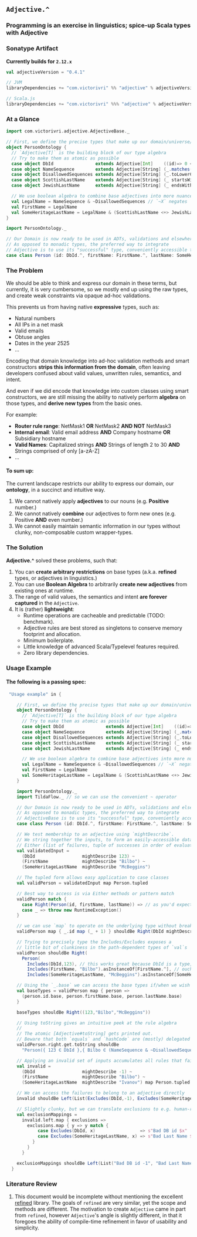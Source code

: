## `Adjective.^`

### Programming is an exercise in linguistics; spice-up Scala types with Adjective

### Sonatype Artifact
__Currently builds for `2.12.x`__
```scala
val adjectiveVersion = "0.4.1"

// JVM
libraryDependencies += "com.victorivri" %% "adjective" % adjectiveVersion

// Scala.js
libraryDependencies += "com.victorivri" %%% "adjective" % adjectiveVersion
```

### At a Glance
```scala
import com.victorivri.adjective.AdjectiveBase._

// First, we define the precise types that make up our domain/universe/ontology
object PersonOntology {
  // `Adjective[T]` is the building block of our type algebra
  // Try to make them as atomic as possible
  case object DbId                extends Adjective[Int]    ((id)=> 0 <= id && id < 2000000)
  case object NameSequence        extends Adjective[String] (_.matches("^[A-Z][a-zA-Z]{1,31}$"))
  case object DisallowedSequences extends Adjective[String] (_.toLowerCase.contains("fbomb"))
  case object ScottishLastName    extends Adjective[String] (_ startsWith "Mc")
  case object JewishLastName      extends Adjective[String] (_ endsWith "berg")

  // We use boolean algebra to combine base adjectives into more nuanced adjectives
  val LegalName = NameSequence & ~DisallowedSequences // `~X` negates `X`
  val FirstName = LegalName
  val SomeHeritageLastName = LegalName & (ScottishLastName <+> JewishLastName) // `<+>` stands for Xor, ⊕ is the math notation
}

import PersonOntology._

// Our Domain is now ready to be used in ADTs, validations and elsewhere.
// As opposed to monadic types, the preferred way to integrate
// Adjective is to use its "successful" type, conveniently accessible through `_.^`
case class Person (id: DbId.^, firstName: FirstName.^, lastName: SomeHeritageLastName.^)
```

### The Problem

We should be able to think and express our domain in these terms, but currently, it is very cumbersome, so we mostly end up
using the raw types, and create weak constraints via opaque ad-hoc validations.

This prevents us from having native __expressive__ types, such as:

- Natural numbers
- All IPs in a net mask 
- Valid emails
- Obtuse angles
- Dates in the year 2525
- ...

Encoding that domain knowledge into ad-hoc validation methods and smart constructors __strips this information from the domain__, 
often leaving developers confused about valid values, unwritten rules, semantics, and intent. 

And even if we did encode that knowledge into custom classes using smart constructors, we are still missing the ability 
to natively perform __algebra__ on those types, and __derive new types__ from the basic ones.

For example:

- __Router rule range__: NetMask1 __OR__ NetMask2 __AND NOT__ NetMask3
- __Internal email__: Valid email address __AND__ Company hostname __OR__ Subsidiary hostname
- __Valid Names__: Capitalized strings __AND__ Strings of length 2 to 30 __AND__ Strings comprised of only [a-zA-Z]
- ...

#### To sum up:
The current landscape restricts our ability to express our domain, our __ontology__, in a succinct and intuitive way.

1) We cannot natively apply __adjectives__ to our nouns (e.g. __Positive__ number.)
1) We cannot natively __combine__ our adjectives to form new ones (e.g. Positive __AND__ even number.)
1) We cannot easily maintain semantic information in our types without clunky, non-composable custom wrapper-types.

### The Solution

__Adjective.^__ solved these problems, such that:

1) You can __create arbitrary restrictions__ on base types (a.k.a. __refined__ types, or adjectives in linguistics.)
1) You can use __Boolean Algebra__ to arbitrarily __create new adjectives__ from existing ones at runtime.
1) The range of valid values, the semantics and intent __are forever captured__ in the `Adjective`.
1) It is (rather) __lightweight__:
    - Runtime operations are cacheable and predictable (TODO: benchmark).
    - Adjective rules are best stored as singletons to conserve memory footprint and allocation.
    - Minimum boilerplate. 
    - Little knowledge of advanced Scala/Typelevel features required.
    - Zero library dependencies.

### Usage Example

#### The following is a passing spec:

```scala
 "Usage example" in {

    // First, we define the precise types that make up our domain/universe/ontology
    object PersonOntology {
      // `Adjective[T]` is the building block of our type algebra
      // Try to make them as atomic as possible
      case object DbId                extends Adjective[Int]    ((id)=> 0 <= id && id < 2000000)
      case object NameSequence        extends Adjective[String] (_.matches("^[A-Z][a-zA-Z]{1,31}$"))
      case object DisallowedSequences extends Adjective[String] (_.toLowerCase.contains("fbomb"))
      case object ScottishLastName    extends Adjective[String] (_ startsWith "Mc")
      case object JewishLastName      extends Adjective[String] (_ endsWith "berg")

      // We use boolean algebra to combine base adjectives into more nuanced adjectives
      val LegalName = NameSequence & ~DisallowedSequences // `~X` negates `X`
      val FirstName = LegalName
      val SomeHeritageLastName = LegalName & (ScottishLastName <+> JewishLastName) // `<+>` stands for Xor, ⊕ is the math notation
    }

    import PersonOntology._
    import TildaFlow._ // so we can use the convenient ~ operator

    // Our Domain is now ready to be used in ADTs, validations and elsewhere.
    // As opposed to monadic types, the preferred way to integrate
    // AdjectiveBase is to use its "successful" type, conveniently accessible through `_.^`
    case class Person (id: DbId.^, firstName: FirstName.^, lastName: SomeHeritageLastName.^)

    // We test membership to an adjective using `mightDescribe`.
    // We string together the inputs, to form an easily-accessible data structure:
    // Either (list of failures, tuple of successes in order of evaluation)
    val validatedInput =
      (DbId                  mightDescribe 123) ~
      (FirstName             mightDescribe "Bilbo") ~
      (SomeHeritageLastName  mightDescribe "McBeggins")

    // The tupled form allows easy application to case classes
    val validPerson = validatedInput map Person.tupled

    // Best way to access is via Either methods or pattern match
    validPerson match {
      case Right(Person(id, firstName, lastName)) => // as you'd expect
      case _ => throw new RuntimeException()
    }

    // we can use `map` to operate on the underlying type without breaking the flow
    validPerson map { _.id map (_ + 1) } shouldBe Right(DbId mightDescribe 124)

    // Trying to precisely type the Includes/Excludes exposes a
    // little bit of clunkiness in the path-dependent types of `val`s
    validPerson shouldBe Right(
      Person(
        Includes(DbId,123), // this works great because DbId is a type, not a `val`
        Includes(FirstName, "Bilbo").asInstanceOf[FirstName.^], // ouch!
        Includes(SomeHeritageLastName, "McBeggins").asInstanceOf[SomeHeritageLastName.^])) // one more ouch.

    // Using the `_.base` we can access the base types if/when we wish
    val baseTypes = validPerson map { person =>
      (person.id.base, person.firstName.base, person.lastName.base)
    }

    baseTypes shouldBe Right((123,"Bilbo","McBeggins"))

    // Using toString gives an intuitive peek at the rule algebra
    //
    // The atomic [Adjective#toString] gets printed out.
    // Beware that both `equals` and `hashCode` are (mostly) delegated to the `toString` implementation
    validPerson.right.get.toString shouldBe
      "Person({ 123 ∈ DbId },{ Bilbo ∈ (NameSequence & ~DisallowedSequences) },{ McBeggins ∈ ((NameSequence & ~DisallowedSequences) & (ScottishLastName ⊕ JewishLastName)) })"

    // Applying an invalid set of inputs accumulates all rules that failed
    val invalid =
      (DbId                  mightDescribe -1) ~
      (FirstName             mightDescribe "Bilbo") ~
      (SomeHeritageLastName  mightDescribe "Ivanov") map Person.tupled

    // We can access the failures to belong to an adjective directly
    invalid shouldBe Left(List(Excludes(DbId,-1), Excludes(SomeHeritageLastName, "Ivanov")))

    // Slightly clunky, but we can translate exclusions to e.g. human-readable validation strings - or anything else
    val exclusionMappings =
      invalid.left.map { exclusions =>
        exclusions.map { y => y match {
            case Excludes(DbId, x)                 => s"Bad DB id $x"
            case Excludes(SomeHeritageLastName, x) => s"Bad Last Name $x"
          }
        }
      }

    exclusionMappings shouldBe Left(List("Bad DB id -1", "Bad Last Name Ivanov"))
  }
```

### Literature Review

1) This document would be incomplete without mentioning the excellent [refined](https://github.com/fthomas/refined)
library. The goals of `refined` are very similar, yet the scope and methods are different. The motivation to create
`Adjective` came in part from `refined`, however `Adjective`'s angle is slightly different, in that it foregoes the ability of compile-time refinement in favor of usability and simplicity.
